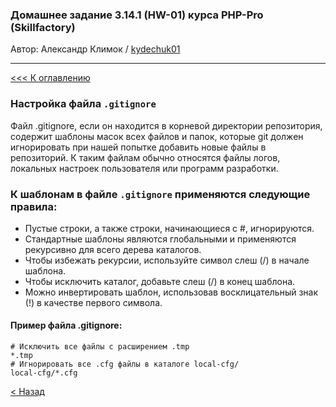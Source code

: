 ### Домашнее задание 3.14.1 (HW-01) курса PHP-Pro (Skillfactory)

Автор: Александр Климок / [kydechuk01](https://github.com/kydechuk01/)

---

[<<< К оглавлению](./README.md#оглавление) 

### Настройка файла `.gitignore`

Файл .gitignore, если он находится в корневой директории репозитория, содержит шаблоны масок всех файлов и папок, которые git должен игнорировать при нашей попытке добавить новые файлы в репозиторий. К таким файлам обычно относятся файлы логов, локальных настроек пользователя или программ разработки.

### К шаблонам в файле `.gitignore` применяются следующие правила:

* Пустые строки, а также строки, начинающиеся с #, игнорируются.
* Стандартные шаблоны являются глобальными и применяются рекурсивно для всего дерева каталогов.
* Чтобы избежать рекурсии, используйте символ слеш (/) в начале шаблона.
* Чтобы исключить каталог, добавьте слеш (/) в конец шаблона.
* Можно инвертировать шаблон, использовав восклицательный знак (!) в качестве первого символа.



#### Пример файла .gitignore:
```
# Исключить все файлы с расширением .tmp
*.tmp
# Игнорировать все .cfg файлы в каталоге local-cfg/
local-cfg/*.cfg
```

[< Назад](./README.md#оглавление) 